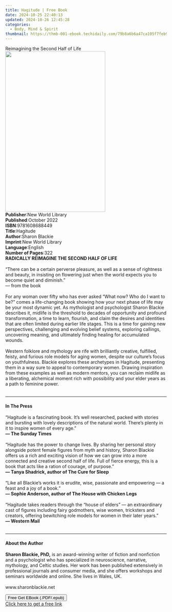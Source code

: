 ```yaml
---
title: Hagitude | Free Book
date: 2024-10-25 22:40:13
updated: 2024-10-26 12:45:28
categories:
  - Body, Mind & Spirit
thumbnail: https://thmb-001-ebook.techidaily.com/79b8a6b6a47ca105f7feb915508789befd5768d6034a06e796cd742d2a6f3adf.jpg
---
```

<main id="book-container">
  <div class="flex flex-col">
    <div class="book-brief flex-1 py-6 px-4 sm:p-6 md:py-10 md:px-8">
      <!-- brief-->
      <div class="book-brief-main">Reimagining the Second Half of Life</div>
    </div>
    <div
      class="book-meta-info flex-1 grid gap-4 col-start-1 col-end-3 row-start-1 sm:mb-6 sm:grid-cols-4 lg:gap-6 lg:col-start-2 lg:row-end-6 lg:row-span-6 lg:mb-0"
    >
      <div
        class="book-meta-info-left place-content-center mt-4 p-4 text-sm leading-6 col-start-2 col-span-2 dark:text-slate-400"
      >
        <img
          class="w-full h-500 object-cover rounded-lg sm:h-255 sm:col-span-2 lg:col-span-full"
          src="https://img-001-ebook.techidaily.com/c70aeb78cf0ed0077e084dac139b75ff28eb92421ac8abc3a7fd15771f7ce138.jpg"
          alt=""
          width="312"
          height="500"
        />
      </div>
      <div
        class="book-meta-info-right mt-2 col-start-1 row-start-2 col-span-3 self-center"
      >
        <!-- meta data  -->
        <div class="flex flex-col px-4 md:px-8">
          <div class="flex-1">
            <strong>Publisher</strong>:<span class="px-2"
              >New World Library</span
            >
          </div>
          <div class="flex-1">
            <strong>Published</strong>:<span class="px-2">October 2022</span>
          </div>
          <div class="flex-1">
            <strong>ISBN</strong>:<span class="px-2">9781608688449</span>
          </div>
          <div class="flex-1">
            <strong>Title</strong>:<span class="px-2">Hagitude</span>
          </div>
          <div class="flex-1">
            <strong>Author</strong>:<span class="px-2">Sharon Blackie</span>
          </div>
          <div class="flex-1">
            <strong>Imprint</strong>:<span class="px-2">New World Library</span>
          </div>
          <div class="flex-1">
            <strong>Language</strong>:<span class="px-2">English</span>
          </div>
          <div class="flex-1">
            <strong>Number of Pages</strong>:<span class="px-2">322</span>
          </div>
        </div>
      </div>
    </div>
    <div class="book-description flex-1 py-6 px-4 sm:p-6 md:py-10 md:px-8">
      <div class="book-description-main">
        <div accordion-content="" id="description">
          <strong>RADICALLY REIMAGINE THE SECOND HALF OF LIFE</strong><br />
          <br />
          “There can be a certain perverse pleasure, as well as a sense of
          rightness and beauty, in insisting on flowering just when the world
          expects you to become quiet and diminish.”<br />
          — from the book<br />
          <br />
          For any woman over fifty who has ever asked “What now? Who do I want
          to be?” comes a life-changing book showing how your next phase of life
          may be your most dynamic yet. As mythologist and psychologist Sharon
          Blackie describes it, midlife is the threshold to decades of
          opportunity and profound transformation, a time to learn, flourish,
          and claim the desires and identities that are often limited during
          earlier life stages. This is a time for gaining new perspectives,
          challenging and evolving belief systems, exploring callings,
          uncovering meaning, and ultimately finding healing for accumulated
          wounds.<br />
          <br />
          Western folklore and mythology are rife with brilliantly creative,
          fulfilled, feisty, and furious role models for aging women, despite
          our culture’s focus on youthfulness. Blackie explores these archetypes
          in Hagitude, presenting them in a way sure to appeal to contemporary
          women. Drawing inspiration from these examples as well as modern
          mentors, you can reclaim midlife as a liberating, alchemical moment
          rich with possibility and your elder years as a path to feminine
          power.<br /><br />
        </div>
        <div class="accordion-fader"></div>
      </div>
    </div>
    <div class="book-excerpts flex-1 py-6 px-4 sm:p-6 md:py-10 md:px-8">
      <!-- excerpts-->
      <div class="book-excerpts-main">
        <hr />
        <h4 class="placeholder placeholder-heading">
          <span>In The Press</span>
        </h4>
        <p>
          “Hagitude is a fascinating book. It’s well researched, packed with
          stories and bursting with lovely descriptions of the natural world.
          There’s plenty in it to inspire women of every age.”<br />
          <strong>— The Sunday Times<br /> </strong><br />
          “Hagitude has the power to change lives. By sharing her personal story
          alongside potent female figures from myth and history, Sharon Blackie
          offers us a rich and exciting vision of how we can grow into a more
          connected and creative second half of life. Full of fierce energy,
          this is a book that acts like a ration of courage, of purpose.”<br />
          <strong>— Tanya Shadrick, author of The Cure for Sleep<br /> </strong
          ><br />
          “Like all Blackie’s works it is erudite, wise, passionate and
          empowering — a feast and a joy of a book.”<br />
          <strong
            >— Sophie Anderson, author of The House with Chicken Legs<br /> </strong
          ><br />
          “Hagitude takes readers through the “house of elders” — an
          extraordinary cast of figures including fairy godmothers, wise women,
          tricksters and creators, offering bewitching role models for women in
          their later years.”<br />
          <strong>— Western Mail</strong><br />
          <br />
        </p>
      </div>
    </div>
    <div class="book-about-author flex-1 py-6 px-4 sm:p-6 md:py-10 md:px-8">
      <!-- about author-->
      <div class="book-main-author-main">
        <hr />
        <h4 class="placeholder placeholder-heading">
          <span>About the Author</span>
        </h4>
        <p>
          <strong>Sharon Blackie, PhD,</strong> is an award-winning writer of
          fiction and nonfiction and a psychologist who has specialized in
          neuroscience, narrative, mythology, and Celtic studies. Her work has
          been published extensively in professional journals and consumer
          media, and she offers workshops and seminars worldwide and online. She
          lives in Wales, UK.<br />
          <br />
          www.sharonblackie.net<br />
        </p>
      </div>
    </div>
    <div class="book-free-get flex-1 py-6 px-4 sm:p-6 md:py-10 md:px-8">
      <button
        id="btn-free-get"
        class="bg-blue-500 hover:bg-blue-700 text-white font-bold py-2 px-4 rounded"
      >
        Free Get EBook (.PDF/.epub)
      </button>
      <div id="countdown-display" class="px-2 text-lg mt-2"></div>
      <a
        id="free-link"
        class="hidden bg-blue-500 hover:bg-blue-700 text-white font-bold py-2 px-4 rounded"
        href="https://www.ebooks.com/en-us/book/210646868/hagitude/sharon-blackie/"
        target="_blank"
        >Click here to get a free link</a
      >
    </div>
    <script>
      let countdownTime = 0;
      let countdownInterval = null;
      document
        .getElementById('btn-free-get')
        .addEventListener('click', startCountdown);
      function startCountdown() {
        countdownTime = new Date().getTime() + 60000 * 3;
        countdownInterval = setInterval(updateCountdown, 1000);
        document.getElementById('btn-free-get').disabled = true;
        document
          .getElementById('btn-free-get')
          .classList.add('bg-gray-500', 'cursor-not-allowed');
      }
      function updateCountdown() {
        let currentTime = new Date().getTime();
        let timeLeft = countdownTime - currentTime;
        let secondsLeft = Math.floor(timeLeft / 1000);
        document.getElementById('countdown-display').innerHTML =
          `Remaining time: ${secondsLeft} seconds.`;
        if (secondsLeft <= 0) {
          clearInterval(countdownInterval);
          document.getElementById('btn-free-get').classList.add('hidden');
          document.getElementById('free-link').classList.remove('hidden');
          document.getElementById('countdown-display').innerHTML = '';
        }
      }
    </script>
  </div>
</main>
